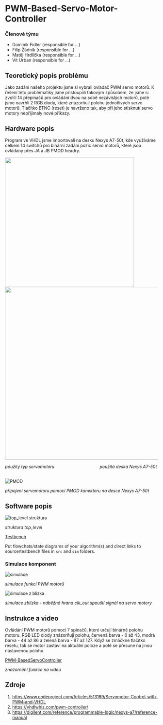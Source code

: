 # PWM-Based-Servo-Motor-Controller

### Členové týmu

* Dominik Fidler (responsible for ...)
* Filip Žádník (responsible for ...)
* Matěj Hrdlička (responsible for ...)
* Vít Urban (responsible for ...)

## Teoretický popis problému

Jako zadání našeho projektu jsme si vybrali ovladač PWM servo motorů. K řešení této problematiky jsme přistoupíili takovým způsobem, že jsme si zvolili 14 přepínačů pro ovládání dvou na sobě nezávislých motorů, poté jsme navrhli 2 RGB diody, které znázorňují polohu jednotlivých servo motorů. Tlačítko BTNC (reset) je navrženo tak, aby při jeho stisknutí servo motory nepřijímaly nové příkazy.

## Hardware popis
Program ve VHDL jsme importovali na desku Nexys A7-50t, kde využíváme celkem 14 switchů pro binární zadání pozic servo motorů, které jsou ovládany přes JA a JB PMOD headry.

<img src="https://github.com/FilipZvut/PWM-Based-Servo-Motor-Controller/assets/114728810/7f086bb0-13bd-4dc6-8bc1-ec9378d10972" width="425"> <img src="https://github.com/FilipZvut/PWM-Based-Servo-Motor-Controller/assets/114609552/259c79a2-7a2c-4b5c-89ca-de4d788b58a3" width = 567>                                                                                                                                

_použitý typ servomotoru_ ‎ ‎ ‎ ‎ ‎ ‎ ‎ ‎ ‎ ‎ ‎ ‎ ‎ ‎ ‎ ‎ ‎ ‎ ‎ ‎ ‎ ‎ ‎ ‎ ‎ ‎ ‎ ‎ ‎ ‎ ‎ ‎ ‎ ‎ ‎ ‎ ‎ ‎ ‎ ‎ ‎ ‎ ‎ ‎ ‎ ‎ ‎ ‎ ‎ ‎ ‎ ‎ ‎ ‎ ‎ ‎ ‎ ‎ ‎ ‎ ‎ ‎ ‎‎ _použitá deska Nexys A7-50t_ ‎

![PMOD](https://github.com/FilipZvut/PWM-Based-Servo-Motor-Controller/assets/114609552/2300790a-4b8a-4120-9727-85808ec0304b)

_připojení servomotoru pomocí PMOD konektoru na desce Nexys A7-50t_

## Software popis




![top_level struktura](https://github.com/FilipZvut/PWM-Based-Servo-Motor-Controller/assets/114609552/3dc20b12-acff-41b6-9fe2-a019c41c8f2e)

_struktura top_level_

[Testbench](/.PWM-Based-Servo-Motor-Controller.srcs/sim_1/new/servo_controller_tb.vhd)

Put flowchats/state diagrams of your algorithm(s) and direct links to source/testbench files in `src` and `sim` folders. 

### Simulace komponent
![simulace ](https://github.com/FilipZvut/PWM-Based-Servo-Motor-Controller/assets/114728810/c913d20c-7a3d-422d-84a7-c1fe0706536c)

_simulace funkcí PWM motorů_


![simulace z blizka](https://github.com/FilipZvut/PWM-Based-Servo-Motor-Controller/assets/114728810/31491d51-ab36-4e90-ad54-29dd67505910)

_simulace zblízka - náběžná hrana clk_out spouští signál na servo motory_

## Instrukce a video
Ovládání PWM motorů pomocí 7 spínačů, které určují binárně polohu motoru. RGB LED diody znázorňují polohu, červená barva - 0 až 43, modrá barva - 44 až 86 a zelená barva - 87 až 127. Když se zmáčkne tlačítko resetu, tak se motor zastaví na aktuální poloze a poté se přesune na jinou nastavenou polohu.

[PWM-BasedServoController](https://github.com/FilipZvut/PWM-Based-Servo-Motor-Controller/assets/114609552/6cdad9c0-5efa-47d9-b98b-9a0cde744f41)

_znazornění funkce na videu_

## Zdroje

1. https://www.codeproject.com/Articles/513169/Servomotor-Control-with-PWM-and-VHDL
2. https://vhdlwhiz.com/pwm-controller/
3. https://digilent.com/reference/programmable-logic/nexys-a7/reference-manual


